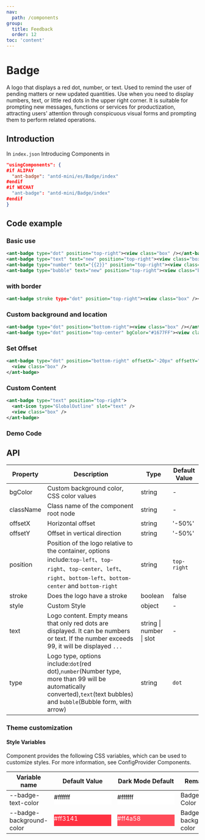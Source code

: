```yaml
---
nav:
  path: /components
group:
  title: Feedback
  order: 12
toc: 'content'
---
```


# Badge

A logo that displays a red dot, number, or text. Used to remind the user of pending matters or new updated quantities. Use when you need to display numbers, text, or little red dots in the upper right corner. It is suitable for prompting new messages, functions or services for productization, attracting users' attention through conspicuous visual forms and prompting them to perform related operations.

## Introduction

In `index.json` Introducing Components in

```json
"usingComponents": {
#if ALIPAY
  "ant-badge": "antd-mini/es/Badge/index"
#endif
#if WECHAT
  "ant-badge": "antd-mini/Badge/index"
#endif
}
```

## Code example

### Basic use

```xml
<ant-badge type="dot" position="top-right"><view class="box" /></ant-badge>
<ant-badge type="text" text="new" position="top-right"><view class="box" /></ant-badge>
<ant-badge type="number" text="{{2}}" position="top-right"><view class="box" /></ant-badge>
<ant-badge type="bubble" text="new" position="top-right"><view class="box" /></ant-badge>
```

### with border

```xml
<ant-badge stroke type="dot" position="top-right"><view class="box" /></ant-badge>
```

### Custom background and location

```xml
<ant-badge type="dot" position="bottom-right"><view class="box" /></ant-badge>
<ant-badge type="dot" position="top-center" bgColor="#1677FF"><view class="box" /></ant-badge>
```

### Set Offset

```xml
<ant-badge type="dot" position="bottom-right" offsetX="-20px" offsetY="-14px">
  <view class="box" />
</ant-badge>
```

### Custom Content

```xml
<ant-badge type="text" position="top-right">
  <ant-icon type="GlobalOutline" slot="text" />
  <view class="box" />
</ant-badge>
```

### Demo Code

<code src="../../demo/pages/Badge/index"></code>

## API

| Property      | Description                                                                                                                                     | Type                     | Default Value      |
| --------- | ---------------------------------------------------------------------------------------------------------------------------------------- | ------------------------ | ----------- |
| bgColor   | Custom background color, CSS color values                                                                                                                   | string                   | -           |
| className | Class name of the component root node                                                                                                                         | string                   | -           |
| offsetX   | Horizontal offset                                                                                                                           | string                   | '-50%'      |
| offsetY   | Offset in vertical direction                                                                                                                         | string                   | '-50%'      |
| position  | Position of the logo relative to the container, options include:`top-left`、`top-right`、`top-center`、`left`、`right`、`bottom-left`、`bottom-center` and `bottom-right` | string                   | `top-right` |
| stroke    | Does the logo have a stroke                                                                                                                         | boolean                  | false       |
| style     | Custom Style                                                                                                                               | object                   | -           |
| text      | Logo content. Empty means that only red dots are displayed. It can be numbers or text. If the number exceeds 99, it will be displayed `...`                                                        | string \| number \| slot | -           |
| type      | Logo type, options include:`dot`(red dot),`number`(Number type, more than 99 will be automatically converted),`text`(text bubbles) and `bubble`(Bubble form, with arrow)         | string                   | `dot`       |

### Theme customization

#### Style Variables

Component provides the following CSS variables, which can be used to customize styles. For more information, see ConfigProvider Components.

| Variable name                   | Default Value                                                                                            | Dark Mode Default                                                                                    | Remarks           |
| ------------------------ | ------------------------------------------------------------------------------------------------- | ------------------------------------------------------------------------------------------------- | -------------- |
| --badge-text-color       | <div style="width: 150px; height: 30px; background-color: #ffffff; color: #000000;">#ffffff</div> | <div style="width: 150px; height: 30px; background-color: #ffffff; color: #000000;">#ffffff</div> | Badge Text Color |
| --badge-background-color | <div style="width: 150px; height: 30px; background-color: #ff3141; color: #ffffff;">#ff3141</div> | <div style="width: 150px; height: 30px; background-color: #ff4a58; color: #ffffff;">#ff4a58</div> | Badge background color |

